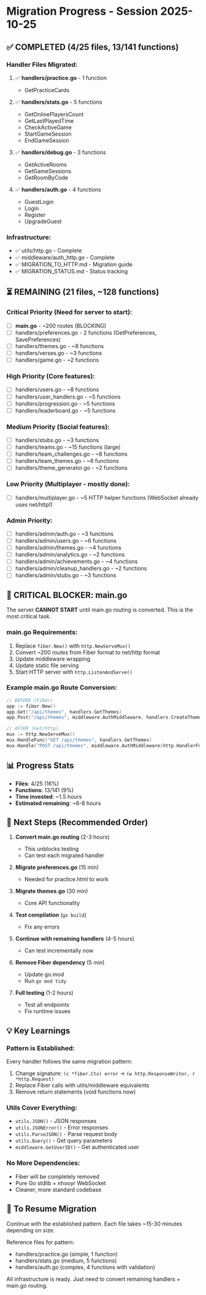 # Migration Progress - Session 2025-10-25

## ✅ COMPLETED (4/25 files, 13/141 functions)

### Handler Files Migrated:
1. ✅ **handlers/practice.go** - 1 function
   - GetPracticeCards

2. ✅ **handlers/stats.go** - 5 functions
   - GetOnlinePlayersCount
   - GetLastPlayedTime
   - CheckActiveGame
   - StartGameSession
   - EndGameSession

3. ✅ **handlers/debug.go** - 3 functions
   - GetActiveRooms
   - GetGameSessions
   - GetRoomByCode

4. ✅ **handlers/auth.go** - 4 functions
   - GuestLogin
   - Login
   - Register
   - UpgradeGuest

### Infrastructure:
- ✅ utils/http.go - Complete
- ✅ middleware/auth_http.go - Complete
- ✅ MIGRATION_TO_HTTP.md - Migration guide
- ✅ MIGRATION_STATUS.md - Status tracking

## ⏳ REMAINING (21 files, ~128 functions)

### Critical Priority (Need for server to start):
- [ ] **main.go** - ~200 routes (BLOCKING)
- [ ] handlers/preferences.go - 2 functions (GetPreferences, SavePreferences)
- [ ] handlers/themes.go - ~8 functions
- [ ] handlers/verses.go - ~3 functions
- [ ] handlers/game.go - ~2 functions

### High Priority (Core features):
- [ ] handlers/users.go - ~8 functions
- [ ] handlers/user_handlers.go - ~5 functions
- [ ] handlers/progression.go - ~5 functions
- [ ] handlers/leaderboard.go - ~5 functions

### Medium Priority (Social features):
- [ ] handlers/stubs.go - ~3 functions
- [ ] handlers/teams.go - ~15 functions (large)
- [ ] handlers/team_challenges.go - ~8 functions
- [ ] handlers/team_themes.go - ~6 functions
- [ ] handlers/theme_generator.go - ~2 functions

### Low Priority (Multiplayer - mostly done):
- [ ] handlers/multiplayer.go - ~5 HTTP helper functions (WebSocket already uses net/http!)

### Admin Priority:
- [ ] handlers/admin/auth.go - ~3 functions
- [ ] handlers/admin/users.go - ~6 functions
- [ ] handlers/admin/themes.go - ~4 functions
- [ ] handlers/admin/analytics.go - ~2 functions
- [ ] handlers/admin/achievements.go - ~4 functions
- [ ] handlers/admin/cleanup_handlers.go - ~2 functions
- [ ] handlers/admin/stubs.go - ~3 functions

## 🚧 CRITICAL BLOCKER: main.go

The server **CANNOT START** until main.go routing is converted. This is the most critical task.

### main.go Requirements:
1. Replace `fiber.New()` with `http.NewServeMux()`
2. Convert ~200 routes from Fiber format to net/http format
3. Update middleware wrapping
4. Update static file serving
5. Start HTTP server with `http.ListenAndServe()`

### Example main.go Route Conversion:

```go
// BEFORE (Fiber)
app := fiber.New()
app.Get("/api/themes", handlers.GetThemes)
app.Post("/api/themes", middleware.AuthMiddleware, handlers.CreateTheme)

// AFTER (net/http)
mux := http.NewServeMux()
mux.HandleFunc("GET /api/themes", handlers.GetThemes)
mux.Handle("POST /api/themes", middleware.AuthMiddleware(http.HandlerFunc(handlers.CreateTheme)))
```

## 📊 Progress Stats
- **Files**: 4/25 (16%)
- **Functions**: 13/141 (9%)
- **Time invested**: ~1.5 hours
- **Estimated remaining**: ~6-8 hours

## 🎯 Next Steps (Recommended Order)

1. **Convert main.go routing** (2-3 hours)
   - This unblocks testing
   - Can test each migrated handler

2. **Migrate preferences.go** (15 min)
   - Needed for practice.html to work

3. **Migrate themes.go** (30 min)
   - Core API functionality

4. **Test compilation** (`go build`)
   - Fix any errors

5. **Continue with remaining handlers** (4-5 hours)
   - Can test incrementally now

6. **Remove Fiber dependency** (5 min)
   - Update go.mod
   - Run `go mod tidy`

7. **Full testing** (1-2 hours)
   - Test all endpoints
   - Fix runtime issues

## 💡 Key Learnings

### Pattern is Established:
Every handler follows the same migration pattern:
1. Change signature: `(c *fiber.Ctx) error` → `(w http.ResponseWriter, r *http.Request)`
2. Replace Fiber calls with utils/middleware equivalents
3. Remove return statements (void functions now)

### Utils Cover Everything:
- `utils.JSON()` - JSON responses
- `utils.JSONError()` - Error responses
- `utils.ParseJSON()` - Parse request body
- `utils.Query()` - Get query parameters
- `middleware.GetUserID()` - Get authenticated user

### No More Dependencies:
- Fiber will be completely removed
- Pure Go stdlib + nhooyr WebSocket
- Cleaner, more standard codebase

## 🔄 To Resume Migration

Continue with the established pattern. Each file takes ~15-30 minutes depending on size.

Reference files for pattern:
- handlers/practice.go (simple, 1 function)
- handlers/stats.go (medium, 5 functions)
- handlers/auth.go (complex, 4 functions with validation)

All infrastructure is ready. Just need to convert remaining handlers + main.go routing.

